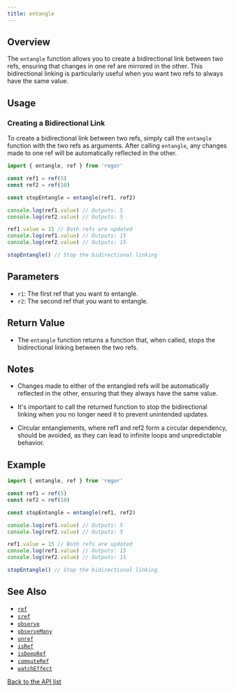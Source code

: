 ```yaml
---
title: entangle
---
```



## Overview

The `entangle` function allows you to create a bidirectional link between two refs, ensuring that changes in one ref are mirrored in the other. This bidirectional linking is particularly useful when you want two refs to always have the same value.

## Usage

### Creating a Bidirectional Link

To create a bidirectional link between two refs, simply call the `entangle` function with the two refs as arguments. After calling `entangle`, any changes made to one ref will be automatically reflected in the other.

```ts
import { entangle, ref } from 'regor'

const ref1 = ref(5)
const ref2 = ref(10)

const stopEntangle = entangle(ref1, ref2)

console.log(ref1.value) // Outputs: 5
console.log(ref2.value) // Outputs: 5

ref1.value = 15 // Both refs are updated
console.log(ref1.value) // Outputs: 15
console.log(ref2.value) // Outputs: 15

stopEntangle() // Stop the bidirectional linking
```

## Parameters

- `r1`: The first ref that you want to entangle.
- `r2`: The second ref that you want to entangle.

## Return Value

- The `entangle` function returns a function that, when called, stops the bidirectional linking between the two refs.

## Notes

- Changes made to either of the entangled refs will be automatically reflected in the other, ensuring that they always have the same value.

- It's important to call the returned function to stop the bidirectional linking when you no longer need it to prevent unintended updates.

- Circular entanglements, where ref1 and ref2 form a circular dependency, should be avoided, as they can lead to infinite loops and unpredictable behavior.

## Example

```ts
import { entangle, ref } from 'regor'

const ref1 = ref(5)
const ref2 = ref(10)

const stopEntangle = entangle(ref1, ref2)

console.log(ref1.value) // Outputs: 5
console.log(ref2.value) // Outputs: 5

ref1.value = 15 // Both refs are updated
console.log(ref1.value) // Outputs: 15
console.log(ref2.value) // Outputs: 15

stopEntangle() // Stop the bidirectional linking
```

## See Also

- [`ref`](../ref.md)
- [`sref`](../ref.md)
- [`observe`](../observe.md)
- [`observeMany`](../observeMany.md)
- [`unref`](../unref.md)
- [`isRef`](../isRef.md)
- [`isDeepRef`](../isDeepRef.md)
- [`computeRef`](../computeRef.md)
- [`watchEffect`](../watchEffect.md)

[Back to the API list](../regor-api.md)

